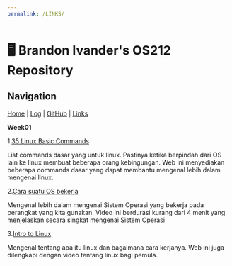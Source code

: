 ```yaml
---
permalink: /LINKS/
---
```

# 🖥️ Brandon Ivander's OS212 Repository

## Navigation
[Home](index.md) | 
[Log](https://veloraine.github.io/os212/TXT/mylog.txt) | 
[GitHub](https://github.com/veloraine/os212/) | 
[Links](links.md)

**Week01**

1.[35 Linux Basic Commands](https://www.hostinger.com/tutorials/linux-commands)

List commands dasar yang untuk linux. Pastinya ketika berpindah dari OS lain ke linux membuat beberapa orang kebingungan. Web ini menyediakan beberapa commands dasar yang dapat membantu mengenal lebih dalam mengenai linux.

2.[Cara suatu OS bekerja](https://www.youtube.com/watch?v=GjNp0bBrjmU&t=128s)

Mengenal lebih dalam mengenai Sistem Operasi yang bekerja pada perangkat yang kita gunakan. Video ini berdurasi kurang dari 4 menit yang menjelaskan secara singkat mengenai Sistem Operasi

3.[Intro to Linux](https://www.geeksforgeeks.org/introduction-to-linux-operating-system/)

Mengenal tentang apa itu linux dan bagaimana cara kerjanya. Web ini juga dilengkapi dengan video tentang linux bagi pemula.

